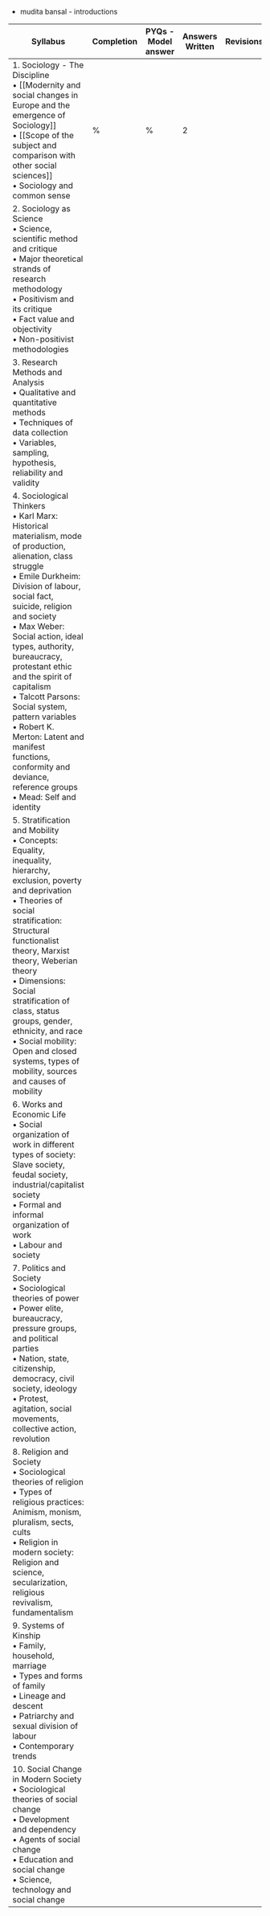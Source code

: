 - mudita bansal - introductions

| **Syllabus**                                                                                                                                                                                                                                                                                                                                                                                                                                                                                                 | **Completion** | **PYQs - Model answer** | **Answers Written** | **Revisions** |
| ------------------------------------------------------------------------------------------------------------------------------------------------------------------------------------------------------------------------------------------------------------------------------------------------------------------------------------------------------------------------------------------------------------------------------------------------------------------------------------------------------------ | -------------- | ----------------------- | ------------------- | ------------- |
| 1. Sociology - The Discipline<br>• [[Modernity and social changes in Europe and the emergence of Sociology]]<br>• [[Scope of the subject and comparison with other social sciences]]<br>• Sociology and common sense                                                                                                                                                                                                                                                                                         | %              | %                       | 2                   |               |
| 2. Sociology as Science<br>• Science, scientific method and critique<br>• Major theoretical strands of research methodology<br>• Positivism and its critique<br>• Fact value and objectivity<br>• Non-positivist methodologies                                                                                                                                                                                                                                                                               |                |                         |                     |               |
| 3. Research Methods and Analysis<br>• Qualitative and quantitative methods<br>• Techniques of data collection<br>• Variables, sampling, hypothesis, reliability and validity                                                                                                                                                                                                                                                                                                                                 |                |                         |                     |               |
| 4. Sociological Thinkers<br>• Karl Marx: Historical materialism, mode of production, alienation, class struggle<br>• Emile Durkheim: Division of labour, social fact, suicide, religion and society<br>• Max Weber: Social action, ideal types, authority, bureaucracy, protestant ethic and the spirit of<br>capitalism<br>• Talcott Parsons: Social system, pattern variables<br>• Robert K. Merton: Latent and manifest functions, conformity and deviance, reference groups<br>• Mead: Self and identity |                |                         |                     |               |
| 5. Stratification and Mobility<br>• Concepts: Equality, inequality, hierarchy, exclusion, poverty and deprivation<br>• Theories of social stratification: Structural functionalist theory, Marxist theory, Weberian theory<br>• Dimensions: Social stratification of class, status groups, gender, ethnicity, and race<br>• Social mobility: Open and closed systems, types of mobility, sources and causes of mobility                                                                                      |                |                         |                     |               |
| 6. Works and Economic Life<br>• Social organization of work in different types of society: Slave society, feudal society,<br>industrial/capitalist society<br>• Formal and informal organization of work<br>• Labour and society                                                                                                                                                                                                                                                                             |                |                         |                     |               |
| 7. Politics and Society<br>• Sociological theories of power<br>• Power elite, bureaucracy, pressure groups, and political parties<br>• Nation, state, citizenship, democracy, civil society, ideology<br>• Protest, agitation, social movements, collective action, revolution                                                                                                                                                                                                                               |                |                         |                     |               |
| 8. Religion and Society<br>• Sociological theories of religion<br>• Types of religious practices: Animism, monism, pluralism, sects, cults<br>• Religion in modern society: Religion and science, secularization, religious revivalism, fundamentalism                                                                                                                                                                                                                                                       |                |                         |                     |               |
| 9. Systems of Kinship<br>• Family, household, marriage<br>• Types and forms of family<br>• Lineage and descent<br>• Patriarchy and sexual division of labour<br>• Contemporary trends                                                                                                                                                                                                                                                                                                                        |                |                         |                     |               |
| 10. Social Change in Modern Society<br>• Sociological theories of social change<br>• Development and dependency<br>• Agents of social change<br>• Education and social change<br>• Science, technology and social change                                                                                                                                                                                                                                                                                     |                |                         |                     |               |